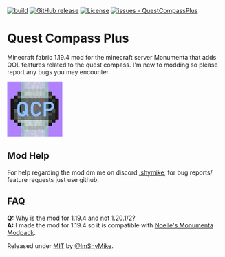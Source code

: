 [![build](https://github.com/ImShyMike/QuestCompassPlus/actions/workflows/build.yml/badge.svg)](https://github.com/ImShyMike/QuestCompassPlus/actions/workflows/build.yml)
[![GitHub release](https://img.shields.io/github/release/ImShyMike/QuestCompassPlus?include_prereleases=&sort=semver&color=blue)](https://github.com/ImShyMike/QuestCompassPlus/releases/)
[![License](https://img.shields.io/badge/License-MIT-blue)](#license)
[![issues - QuestCompassPlus](https://img.shields.io/github/issues/ImShyMike/QuestCompassPlus)](https://github.com/ImShyMike/QuestCompassPlus/issues)

# Quest Compass Plus

Minecraft fabric 1.19.4 mod for the minecraft server Monumenta that adds QOL features related to the quest compass. I'm new to modding so please report any bugs you may encounter.  

![QuestCompassPlus Logo](src/main/resources/assets/quest-compass-plus/icon.png)  

## Mod Help

For help regarding the mod dm me on discord [.shymike](https://discord.com/users/582648583635992622), for bug reports/ feature requests just use github.

## FAQ

**Q:** Why is the mod for 1.19.4 and not 1.20.1/2?  
**A:** I made the mod for 1.19.4 so it is compatible with [Noelle's Monumenta Modpack](https://modrinth.com/modpack/noelles-monumenta-modpack).

Released under [MIT](/LICENSE) by [@ImShyMike](https://github.com/ImShyMike).
